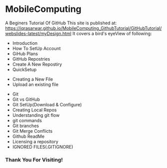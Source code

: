 # MobileComputing
A Beginers Tutorial Of GitHub
This site is published at: https://iqrasarwar.github.io/MobileComputing_GithubTutorial/GitHubTutorial/webslides-latest/myDesign.html
It covers a bird's eyeView of following:
- Introduction
- How To SetUp Account
- GiHub Plans
- GitHub Repostries
-    Create A New Repostiry
-    QuickSetup
+    Creating a New File
+    Upload an existing file
-    Git
-    Git vs GitHub
-    Git SetUp(Download & Configure)
-    Creating Local Repos
-    Understanding git flow
-    git commands
-    Git branches
-    Git Merge Conflicts
-    Github ReadMe
-    Licensing a repository
-    IGNORED FILES(.GITIGNORE)
### Thank You For Visiting!
